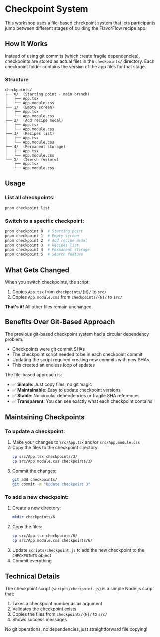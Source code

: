 # Checkpoint System

This workshop uses a file-based checkpoint system that lets participants jump between different stages of building the FlavorFlow recipe app.

## How It Works

Instead of using git commits (which create fragile dependencies), checkpoints are stored as actual files in the `checkpoints/` directory. Each checkpoint folder contains the version of the app files for that stage.

### Structure

```
checkpoints/
├── 0/  (Starting point - main branch)
│   ├── App.tsx
│   └── App.module.css
├── 1/  (Empty screen)
│   ├── App.tsx
│   └── App.module.css
├── 2/  (Add recipe modal)
│   ├── App.tsx
│   └── App.module.css
├── 3/  (Recipes list)
│   ├── App.tsx
│   └── App.module.css
├── 4/  (Permanent storage)
│   ├── App.tsx
│   └── App.module.css
└── 5/  (Search feature)
    ├── App.tsx
    └── App.module.css
```

## Usage

### List all checkpoints:
```bash
pnpm checkpoint list
```

### Switch to a specific checkpoint:
```bash
pnpm checkpoint 0  # Starting point
pnpm checkpoint 1  # Empty screen
pnpm checkpoint 2  # Add recipe modal
pnpm checkpoint 3  # Recipes list
pnpm checkpoint 4  # Permanent storage
pnpm checkpoint 5  # Search feature
```

## What Gets Changed

When you switch checkpoints, the script:
1. Copies `App.tsx` from `checkpoints/{N}/` to `src/`
2. Copies `App.module.css` from `checkpoints/{N}/` to `src/`

**That's it!** All other files remain unchanged.

## Benefits Over Git-Based Approach

The previous git-based checkpoint system had a circular dependency problem:
- Checkpoints were git commit SHAs
- The checkpoint script needed to be in each checkpoint commit
- Updating the script required creating new commits with new SHAs
- This created an endless loop of updates

The file-based approach is:
- ✅ **Simple**: Just copy files, no git magic
- ✅ **Maintainable**: Easy to update checkpoint versions
- ✅ **Stable**: No circular dependencies or fragile SHA references
- ✅ **Transparent**: You can see exactly what each checkpoint contains

## Maintaining Checkpoints

### To update a checkpoint:

1. Make your changes to `src/App.tsx` and/or `src/App.module.css`
2. Copy the files to the checkpoint directory:
   ```bash
   cp src/App.tsx checkpoints/3/
   cp src/App.module.css checkpoints/3/
   ```
3. Commit the changes:
   ```bash
   git add checkpoints/
   git commit -m "Update checkpoint 3"
   ```

### To add a new checkpoint:

1. Create a new directory:
   ```bash
   mkdir checkpoints/6
   ```
2. Copy the files:
   ```bash
   cp src/App.tsx checkpoints/6/
   cp src/App.module.css checkpoints/6/
   ```
3. Update `scripts/checkpoint.js` to add the new checkpoint to the `CHECKPOINTS` object
4. Commit everything

## Technical Details

The checkpoint script (`scripts/checkpoint.js`) is a simple Node.js script that:
1. Takes a checkpoint number as an argument
2. Validates the checkpoint exists
3. Copies the files from `checkpoints/{N}/` to `src/`
4. Shows success messages

No git operations, no dependencies, just straightforward file copying!
